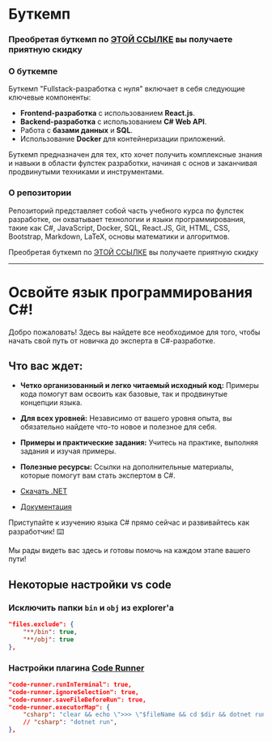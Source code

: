 # Буткемп

### Преобретая буткемп по [ЭТОЙ ССЫЛКЕ](https://stepik.org/a/197191/pay?promo=51f2e70c7ce4b640&utm_source=github.com&utm_medium=path_to_csharp_expertise&utm_campaign=narodny_course&utm_term=first) вы получаете приятную скидку

### О буткемпе

Буткемп "Fullstack-разработка с нуля" включает в себя следующие ключевые компоненты:

- **Frontend-разработка** с использованием **React.js**.
- **Backend-разработка** с использованием **C# Web API**.
- Работа с **базами данных** и **SQL**.
- Использование **Docker** для контейнеризации приложений.

Буткемп предназначен для тех, кто хочет получить комплексные знания и навыки в области фулстек разработки, начиная с основ и заканчивая продвинутыми техниками и инструментами.

### О репозитории

Репозиторий представляет собой часть учебного курса по фулстек разработке, он охватывает технологии и языки программирования, такие как C#, JavaScript, Docker, SQL, React.JS, Git, HTML, CSS, Bootstrap, Markdown, LaTeX, основы математики и алгоритмов.

Преобретая буткемп по [ЭТОЙ ССЫЛКЕ](https://stepik.org/a/197191/pay?promo=51f2e70c7ce4b640&utm_source=github.com&utm_medium=path_to_csharp_expertise&utm_campaign=narodny_course&utm_term=second) вы получаете приятную скидку

---

# Освойте язык программирования C#!

Добро пожаловать! Здесь вы найдете все необходимое для того, чтобы начать свой путь от новичка до эксперта в C#-разработке. 

## Что вас ждет:

- **Четко организованный и легко читаемый исходный код:** Примеры кода помогут вам освоить как базовые, так и продвинутые концепции языка.

- **Для всех уровней:** Независимо от вашего уровня опыта, вы обязательно найдете что-то новое и полезное для себя.

- **Примеры и практические задания:** Учитесь на практике, выполняя задания и изучая примеры.

- **Полезные ресурсы:** Ссылки на дополнительные материалы, которые помогут вам стать экспертом в C#.

- [Скачать .NET](https://dotnet.microsoft.com/en-us/download)
- [Документация](https://learn.microsoft.com/ru-ru/docs/)


Приступайте к изучению языка C# прямо сейчас и развивайтесь как разработчик! ⌨️

Мы рады видеть вас здесь и готовы помочь на каждом этапе вашего пути!

## Некоторые настройки vs code

### Исключить папки `bin` и `obj` из explorer'а
```json
"files.exclude": {
    "**/bin": true,
    "**/obj": true
},
```

### Настройки плагина [Code Runner](https://marketplace.visualstudio.com/items?itemName=formulahendry.code-runner)

```json
"code-runner.runInTerminal": true,
"code-runner.ignoreSelection": true,
"code-runner.saveFileBeforeRun": true,
"code-runner.executorMap": {
    "csharp": "clear && echo \">>> \"$fileName && cd $dir && dotnet run $fileName",
    // "csharp": "dotnet run",
},
```
